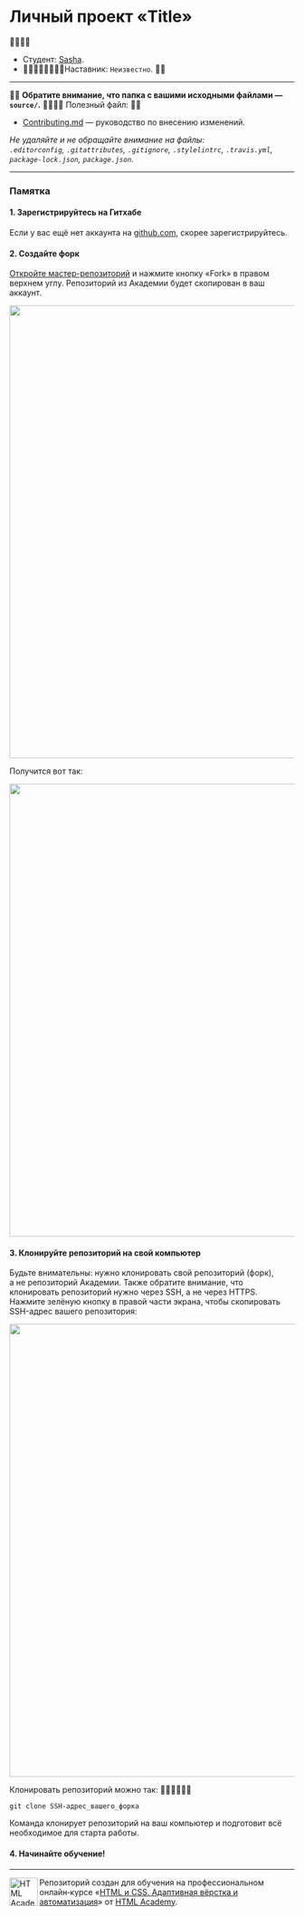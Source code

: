 # Личный проект «Title» 
👨‍👩‍👧‍👦
* Студент: [Sasha](link).
* 👍🏻👍🏻👨‍👩‍👧‍👦Наставник: `Неизвестно`.
👍🏻
---
👍🏻
**Обратите внимание, что папка с вашими исходными файлами — `source/`.**
👨‍👩‍👧‍👦
Полезный файл:
👍🏻

- [Contributing.md](Contributing.md) — руководство по внесению изменений.

_Не удаляйте и не обращайте внимание на файлы:_<br>
_`.editorconfig`, `.gitattributes`, `.gitignore`, `.stylelintrc`, `.travis.yml`, `package-lock.json`, `package.json`._

---

### Памятка

#### 1. Зарегистрируйтесь на Гитхабе

Если у вас ещё нет аккаунта на [github.com](https://github.com/join), скорее зарегистрируйтесь.

#### 2. Создайте форк

[Откройте мастер-репозиторий](https://github.com/testOrganizationSashaWho/rep67) и нажмите кнопку «Fork» в правом верхнем углу. Репозиторий из Академии будет скопирован в ваш аккаунт.

<img width="800" alt="" src="https://user-images.githubusercontent.com/10909/60808088-259e3a80-a190-11e9-98f7-3c0edd9740f5.jpg">

Получится вот так:

<img width="800" alt="" src="https://user-images.githubusercontent.com/10909/60808087-2505a400-a190-11e9-8caa-2e7584c702cc.jpg">

#### 3. Клонируйте репозиторий на свой компьютер

Будьте внимательны: нужно клонировать свой репозиторий (форк), а не репозиторий Академии. Также обратите внимание, что клонировать репозиторий нужно через SSH, а не через HTTPS. Нажмите зелёную кнопку в правой части экрана, чтобы скопировать SSH-адрес вашего репозитория:

<img width="800" alt="" src="https://user-images.githubusercontent.com/10909/60808090-259e3a80-a190-11e9-8a64-c58d94803b73.jpg">

Клонировать репозиторий можно так:
👍🏻👍🏻👍🏻
```
git clone SSH-адрес_вашего_форка
```

Команда клонирует репозиторий на ваш компьютер и подготовит всё необходимое для старта работы.

#### 4. Начинайте обучение!

---

<a href="https://htmlacademy.ru/intensive/adaptive"><img align="left" width="50" height="50" alt="HTML Academy" src="https://up.htmlacademy.ru/static/img/intensive/adaptive/logo-for-github-2.png"></a>

Репозиторий создан для обучения на профессиональном онлайн‑курсе «[HTML и CSS. Адаптивная вёрстка и автоматизация](https://htmlacademy.ru/intensive/adaptive)» от [HTML Academy](https://htmlacademy.ru).

[check-image]: https://github.com/htmlacademy-adaptive/777-Name/workflows/Project%20check/badge.svg?branch=master
[check-url]: https://github.com/htmlacademy-adaptive/{{userId}}-{{projectName}}/actions
